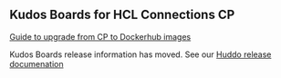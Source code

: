 ## Kudos Boards for HCL Connections CP

[Guide to upgrade from CP to Dockerhub images](https://docs.huddo.com/boards/cp/dockerhub/)

Kudos Boards release information has moved.
See our [Huddo release documenation](https://docs.huddo.com/boards/cp/releases/)
